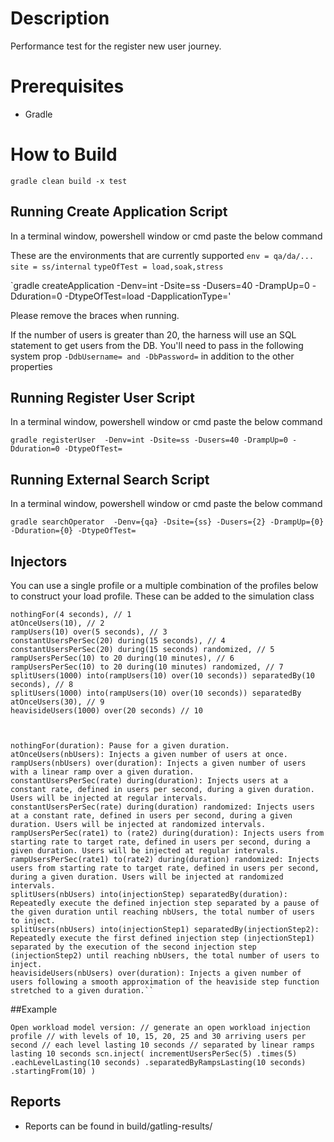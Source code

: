# Description
 Performance test for the register new user journey.

# Prerequisites
- Gradle

# How to Build
`gradle clean build -x test` 

## Running Create Application Script 
 
 In a terminal window, powershell window or cmd paste the below command

 These are the environments that are currently supported
 `env = qa/da/...`
`site = ss/internal`
 `typeOfTest = load,soak,stress`
 
`gradle createApplication -Denv=int -Dsite=ss -Dusers=40 -DrampUp=0 -Dduration=0 -DtypeOfTest=load  -DapplicationType='

 Please remove the braces when running.
 
 If the number of users is greater than 20, the harness will use an SQL statement to get users
 from the DB. You'll need to pass in the following system prop `-DdbUsername= and -DbPassword=` in addition to the other 
 properties
 
## Running Register User Script
 
  In a terminal window, powershell window or cmd paste the below command
  
 `gradle registerUser  -Denv=int -Dsite=ss -Dusers=40 -DrampUp=0 -Dduration=0 -DtypeOfTest=`


## Running External Search Script
 
  In a terminal window, powershell window or cmd paste the below command
  
 `gradle searchOperator  -Denv={qa} -Dsite={ss} -Dusers={2} -DrampUp={0} -Dduration={0} -DtypeOfTest=`

## Injectors

You can use a single profile or a multiple combination of the profiles below to construct your load profile.
These can be added to the simulation class

    nothingFor(4 seconds), // 1
    atOnceUsers(10), // 2
    rampUsers(10) over(5 seconds), // 3
    constantUsersPerSec(20) during(15 seconds), // 4
    constantUsersPerSec(20) during(15 seconds) randomized, // 5
    rampUsersPerSec(10) to 20 during(10 minutes), // 6
    rampUsersPerSec(10) to 20 during(10 minutes) randomized, // 7
    splitUsers(1000) into(rampUsers(10) over(10 seconds)) separatedBy(10 seconds), // 8
    splitUsers(1000) into(rampUsers(10) over(10 seconds)) separatedBy atOnceUsers(30), // 9
    heavisideUsers(1000) over(20 seconds) // 10
  
 
    
    nothingFor(duration): Pause for a given duration.
    atOnceUsers(nbUsers): Injects a given number of users at once.
    rampUsers(nbUsers) over(duration): Injects a given number of users with a linear ramp over a given duration.
    constantUsersPerSec(rate) during(duration): Injects users at a constant rate, defined in users per second, during a given duration. Users will be injected at regular intervals.
    constantUsersPerSec(rate) during(duration) randomized: Injects users at a constant rate, defined in users per second, during a given duration. Users will be injected at randomized intervals.
    rampUsersPerSec(rate1) to (rate2) during(duration): Injects users from starting rate to target rate, defined in users per second, during a given duration. Users will be injected at regular intervals.
    rampUsersPerSec(rate1) to(rate2) during(duration) randomized: Injects users from starting rate to target rate, defined in users per second, during a given duration. Users will be injected at randomized intervals.
    splitUsers(nbUsers) into(injectionStep) separatedBy(duration): Repeatedly execute the defined injection step separated by a pause of the given duration until reaching nbUsers, the total number of users to inject.
    splitUsers(nbUsers) into(injectionStep1) separatedBy(injectionStep2): Repeatedly execute the first defined injection step (injectionStep1) separated by the execution of the second injection step (injectionStep2) until reaching nbUsers, the total number of users to inject.
    heavisideUsers(nbUsers) over(duration): Injects a given number of users following a smooth approximation of the heaviside step function stretched to a given duration.``


##Example

``Open workload model version:
// generate an open workload injection profile
// with levels of 10, 15, 20, 25 and 30 arriving users per second
// each level lasting 10 seconds
// separated by linear ramps lasting 10 seconds
scn.inject(
incrementUsersPerSec(5)
.times(5)
.eachLevelLasting(10 seconds)
.separatedByRampsLasting(10 seconds)
.startingFrom(10)
)
``
 
## Reports
 - Reports can be found in build/gatling-results/
